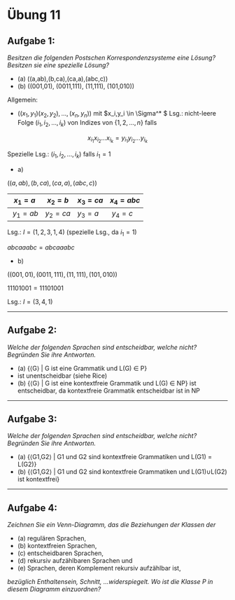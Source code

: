 # Übung 11

## Aufgabe 1:
*Besitzen die folgenden Postschen Korrespondenzsysteme eine Lösung? Besitzen sie eine spezielle
Lösung?*

* (a) ((a,ab),(b,ca),(ca,a),(abc,c))
* (b) ((001,01), (0011,111), (11,111), (101,010))

Allgemein:
* $((x_1,y_1)(x_2,y_2),...,(x_n,y_n))$ mit $x_i,y_i \in \Sigma^* $
 Lsg.: nicht-leere Folge $(i_1,i_2,...,i_k)$ von Indizes von $\{1,2,...,n\}$ falls

 $$x_{i_1}x_{i_2}...x_{i_k}=y_{i_1}y_{i_2}...y_{i_k}$$

Spezielle Lsg.: $(i_1,i_2,...,i_k)$ falls $i_1=1$

* a)

 $((a,ab),(b,ca),(ca,a),(abc,c))$

| $x_1=a$ | $x_2=b$ | $x_3=ca$ | $x_4=abc$ |
| ------- | ------- | -------- | --------- |
| $y_1=ab$ | $y_2=ca$ | $y_3=a$ | $y_4=c$  |

Lsg.: $I=(1,2,3,1,4)$ (spezielle Lsg., da $i_1=1$)

$abcaaabc=abcaaabc$

* b)

 $((001,01), (0011,111), (11,111), (101,010))$

 $11101001=11101001$

 Lsg.: $I= (3,4,1)$

---
## Aufgabe 2:
*Welche der folgenden Sprachen sind entscheidbar, welche nicht? Begründen Sie ihre Antworten.*

* (a) {⟨G⟩ | G ist eine Grammatik und L(G) ∈ P}
*  ist unentscheidbar   (siehe Rice)
* (b) {⟨G⟩ | G ist eine kontextfreie Grammatik und L(G) ∈ NP}
   ist entscheidbar, da kontextfreie Grammatik entscheidbar ist in NP
---
## Aufgabe 3:
*Welche der folgenden Sprachen sind entscheidbar, welche nicht? Begründen Sie ihre Antworten.*

* (a) {⟨G1,G2⟩ | G1 und G2 sind kontextfreie Grammatiken und L(G1) = L(G2)}
* (b) {⟨G1,G2⟩ | G1 und G2 sind kontextfreie Grammatiken und L(G1)∪L(G2) ist kontextfrei}

---
## Aufgabe 4:
*Zeichnen Sie ein Venn-Diagramm, das die Beziehungen der Klassen der*

* (a) regulären Sprachen,
* (b) kontextfreien Sprachen,
* (c) entscheidbaren Sprachen,
* (d) rekursiv aufzählbaren Sprachen und
* (e) Sprachen, deren Komplement rekursiv aufzählbar ist,

*bezüglich Enthaltensein, Schnitt, ...widerspiegelt. Wo ist die Klasse P in diesem Diagramm einzuordnen?*

